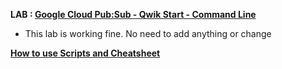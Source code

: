 **LAB : [Google Cloud Pub:Sub - Qwik Start - Command Line](https://www.qwiklabs.com/focuses/925?parent=catalog)**
 - This lab is working fine. No need to add anything or change

**[How to use Scripts and Cheatsheet](/HOW-TO.md)**